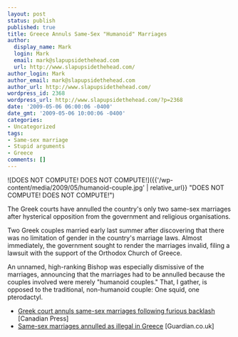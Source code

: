 ```yaml
---
layout: post
status: publish
published: true
title: Greece Annuls Same-Sex "Humanoid" Marriages
author:
  display_name: Mark
  login: Mark
  email: mark@slapupsidethehead.com
  url: http://www.slapupsidethehead.com/
author_login: Mark
author_email: mark@slapupsidethehead.com
author_url: http://www.slapupsidethehead.com/
wordpress_id: 2368
wordpress_url: http://www.slapupsidethehead.com/?p=2368
date: '2009-05-06 06:00:06 -0400'
date_gmt: '2009-05-06 10:00:06 -0400'
categories:
- Uncategorized
tags:
- Same-sex marriage
- Stupid arguments
- Greece
comments: []
---
```

![DOES NOT COMPUTE! DOES NOT COMPUTE!]({{'/wp-content/media/2009/05/humanoid-couple.jpg' | relative_url}} "DOES NOT COMPUTE! DOES NOT COMPUTE!")

The Greek courts have annulled the country's only two same-sex marriages after hysterical opposition from the government and religious organisations.

Two Greek couples married early last summer after discovering that there was no limitation of gender in the country's marriage laws. Almost immediately, the government sought to render the marriages invalid, filing a lawsuit with the support of the Orthodox Church of Greece.

An unnamed, high-ranking Bishop was especially dismissive of the marriages, announcing that the marriages had to be annulled because the couples involved were merely "humanoid couples." That, I gather, is opposed to the traditional, non-humanoid couple: One squid, one pterodactyl.

- [Greek court annuls same-sex marriages following furious backlash](http://www.google.com/hostednews/canadianpress/article/ALeqM5iKXyI-AN9ct_88WvMiWRuVjXesxw) [Canadian Press]
- [Same-sex marriages annulled as illegal in Greece](http://www.guardian.co.uk/world/2009/may/05/greece-same-sex-marriage) [Guardian.co.uk]
